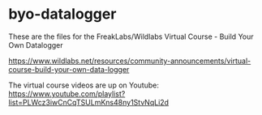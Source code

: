 # byo-datalogger
These are the files for the FreakLabs/Wildlabs Virtual Course - Build Your Own Datalogger

https://www.wildlabs.net/resources/community-announcements/virtual-course-build-your-own-data-logger

The virtual course videos are up on Youtube:
https://www.youtube.com/playlist?list=PLWcz3iwCnCqTSULmKns48ny1StvNqLi2d
